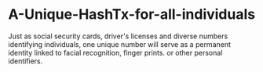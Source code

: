 # A-Unique-HashTx-for-all-individuals
Just as social security cards, driver's licenses and diverse numbers identifying individuals, one unique number will serve as a permanent identity linked to facial recognition, finger prints. or other personal identifiers.
